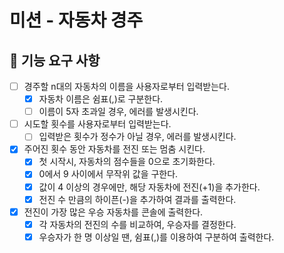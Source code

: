 # 미션 - 자동차 경주

## 🚀 기능 요구 사항

- [ ] 경주할 n대의 자동차의 이름을 사용자로부터 입력받는다.
  - [x] 자동차 이름은 쉼표(,)로 구분한다.
  - [ ] 이름이 5자 초과일 경우, 에러를 발생시킨다.
- [ ] 시도할 횟수를 사용자로부터 입력받는다.
  - [ ] 입력받은 횟수가 정수가 아닐 경우, 에러를 발생시킨다.
- [x] 주어진 횟수 동안 자동차를 전진 또는 멈춤 시킨다.
  - [x] 첫 시작시, 자동차의 점수들을 0으로 초기화한다.
  - [x] 0에서 9 사이에서 무작위 값을 구한다.
  - [x] 값이 4 이상의 경우에만, 해당 자동차에 전진(+1)을 추가한다.
  - [x] 전진 수 만큼의 하이픈(-)을 추가하여 결과를 출력한다.
- [x] 전진이 가장 많은 우승 자동차를 콘솔에 출력한다.
  - [x] 각 자동차의 전진의 수를 비교하여, 우승자를 결정한다.
  - [x] 우승자가 한 명 이상일 땐, 쉼표(,)를 이용하여 구분하여 출력한다.
